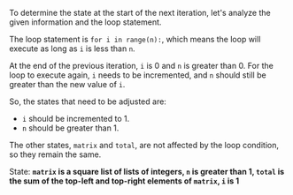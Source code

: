 To determine the state at the start of the next iteration, let's analyze the given information and the loop statement.

The loop statement is `for i in range(n):`, which means the loop will execute as long as `i` is less than `n`.

At the end of the previous iteration, `i` is 0 and `n` is greater than 0. For the loop to execute again, `i` needs to be incremented, and `n` should still be greater than the new value of `i`.

So, the states that need to be adjusted are:

* `i` should be incremented to 1.
* `n` should be greater than 1.

The other states, `matrix` and `total`, are not affected by the loop condition, so they remain the same.

State: **`matrix` is a square list of lists of integers, `n` is greater than 1, `total` is the sum of the top-left and top-right elements of `matrix`, `i` is 1**
